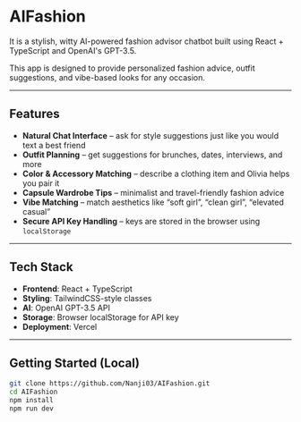 #  AIFashion

It is a stylish, witty AI-powered fashion advisor chatbot built using React + TypeScript and OpenAI's GPT-3.5.

This app is designed to provide personalized fashion advice, outfit suggestions, and vibe-based looks for any occasion.

---

##  Features

-  **Natural Chat Interface** – ask for style suggestions just like you would text a best friend
-  **Outfit Planning** – get suggestions for brunches, dates, interviews, and more
-  **Color & Accessory Matching** – describe a clothing item and Olivia helps you pair it
-  **Capsule Wardrobe Tips** – minimalist and travel-friendly fashion advice
-  **Vibe Matching** – match aesthetics like “soft girl”, “clean girl”, “elevated casual”
-  **Secure API Key Handling** – keys are stored in the browser using `localStorage`

---

##  Tech Stack

- **Frontend**: React + TypeScript
- **Styling**: TailwindCSS-style classes
- **AI**: OpenAI GPT-3.5 API
- **Storage**: Browser localStorage for API key
- **Deployment**: Vercel

---

##  Getting Started (Local)

```bash
git clone https://github.com/Nanji03/AIFashion.git
cd AIFashion
npm install
npm run dev
